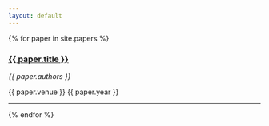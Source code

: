 ```yaml
---
layout: default
---
```



{% for paper in site.papers %}
<h3><a href="{{ site.url }} {{ paper.url }}"> {{ paper.title }}  </a></h3>
<i>{{ paper.authors }}</i> <br/>
<p>{{ paper.venue }} {{ paper.year }}</p>
<hr>
{% endfor %}
 
